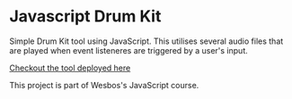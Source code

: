 # Javascript Drum Kit

Simple Drum Kit tool using JavaScript. This utilises several audio files that are played when event listeneres are triggered by a user's input.

[Checkout the tool deployed here](https://amrelshenawy.github.io/javascript-drum-kit/)

This project is part of Wesbos's JavaScript course.

